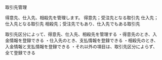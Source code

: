 取引先管理

得意先、仕入先、相殺先を管理します。
得意先；受注先となる取引先
仕入先；仕入先となる取引先
相殺先；受注先でもあり、仕入先でもある取引先

取引先区分によって、得意先、仕入先、相殺先を管理する
・得意先のとき、入金情報を登録できる
・仕入先のとき、支払情報を登録できる
・相殺先のとき、入金情報と支払情報を登録できる
・それ以外の項目は、取引先区分によらず、全て登録できる
